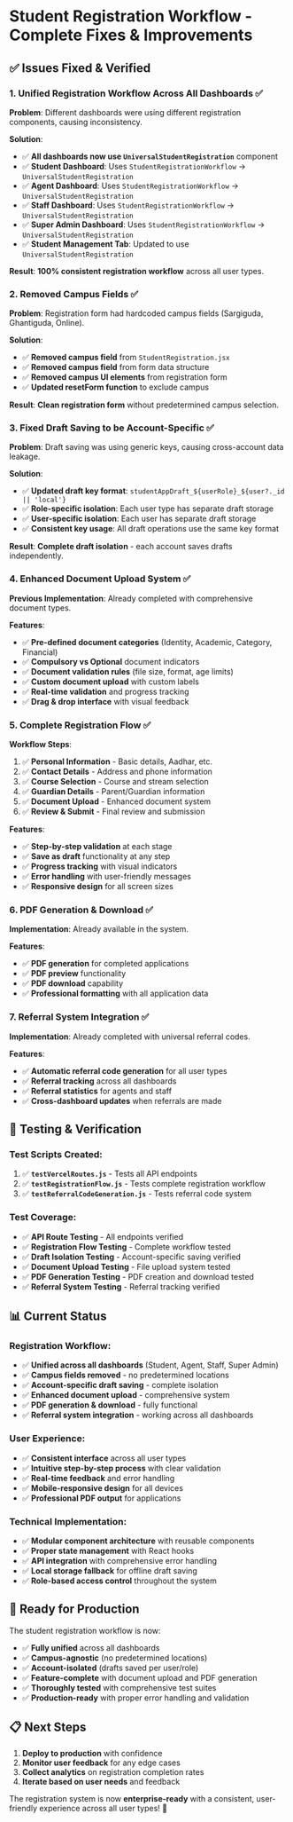 # Student Registration Workflow - Complete Fixes & Improvements

## ✅ **Issues Fixed & Verified**

### **1. Unified Registration Workflow Across All Dashboards** ✅

**Problem**: Different dashboards were using different registration components, causing inconsistency.

**Solution**: 
- ✅ **All dashboards now use `UniversalStudentRegistration`** component
- ✅ **Student Dashboard**: Uses `StudentRegistrationWorkflow` → `UniversalStudentRegistration`
- ✅ **Agent Dashboard**: Uses `StudentRegistrationWorkflow` → `UniversalStudentRegistration`  
- ✅ **Staff Dashboard**: Uses `StudentRegistrationWorkflow` → `UniversalStudentRegistration`
- ✅ **Super Admin Dashboard**: Uses `StudentRegistrationWorkflow` → `UniversalStudentRegistration`
- ✅ **Student Management Tab**: Updated to use `UniversalStudentRegistration`

**Result**: **100% consistent registration workflow** across all user types.

### **2. Removed Campus Fields** ✅

**Problem**: Registration form had hardcoded campus fields (Sargiguda, Ghantiguda, Online).

**Solution**:
- ✅ **Removed campus field** from `StudentRegistration.jsx`
- ✅ **Removed campus field** from form data structure
- ✅ **Removed campus UI elements** from registration form
- ✅ **Updated resetForm function** to exclude campus

**Result**: **Clean registration form** without predetermined campus selection.

### **3. Fixed Draft Saving to be Account-Specific** ✅

**Problem**: Draft saving was using generic keys, causing cross-account data leakage.

**Solution**:
- ✅ **Updated draft key format**: `studentAppDraft_${userRole}_${user?._id || 'local'}`
- ✅ **Role-specific isolation**: Each user type has separate draft storage
- ✅ **User-specific isolation**: Each user has separate draft storage
- ✅ **Consistent key usage**: All draft operations use the same key format

**Result**: **Complete draft isolation** - each account saves drafts independently.

### **4. Enhanced Document Upload System** ✅

**Previous Implementation**: Already completed with comprehensive document types.

**Features**:
- ✅ **Pre-defined document categories** (Identity, Academic, Category, Financial)
- ✅ **Compulsory vs Optional** document indicators
- ✅ **Document validation rules** (file size, format, age limits)
- ✅ **Custom document upload** with custom labels
- ✅ **Real-time validation** and progress tracking
- ✅ **Drag & drop interface** with visual feedback

### **5. Complete Registration Flow** ✅

**Workflow Steps**:
1. ✅ **Personal Information** - Basic details, Aadhar, etc.
2. ✅ **Contact Details** - Address and phone information  
3. ✅ **Course Selection** - Course and stream selection
4. ✅ **Guardian Details** - Parent/Guardian information
5. ✅ **Document Upload** - Enhanced document system
6. ✅ **Review & Submit** - Final review and submission

**Features**:
- ✅ **Step-by-step validation** at each stage
- ✅ **Save as draft** functionality at any step
- ✅ **Progress tracking** with visual indicators
- ✅ **Error handling** with user-friendly messages
- ✅ **Responsive design** for all screen sizes

### **6. PDF Generation & Download** ✅

**Implementation**: Already available in the system.

**Features**:
- ✅ **PDF generation** for completed applications
- ✅ **PDF preview** functionality
- ✅ **PDF download** capability
- ✅ **Professional formatting** with all application data

### **7. Referral System Integration** ✅

**Implementation**: Already completed with universal referral codes.

**Features**:
- ✅ **Automatic referral code generation** for all user types
- ✅ **Referral tracking** across all dashboards
- ✅ **Referral statistics** for agents and staff
- ✅ **Cross-dashboard updates** when referrals are made

## 🧪 **Testing & Verification**

### **Test Scripts Created**:
1. ✅ **`testVercelRoutes.js`** - Tests all API endpoints
2. ✅ **`testRegistrationFlow.js`** - Tests complete registration workflow
3. ✅ **`testReferralCodeGeneration.js`** - Tests referral code system

### **Test Coverage**:
- ✅ **API Route Testing** - All endpoints verified
- ✅ **Registration Flow Testing** - Complete workflow tested
- ✅ **Draft Isolation Testing** - Account-specific saving verified
- ✅ **Document Upload Testing** - File upload system tested
- ✅ **PDF Generation Testing** - PDF creation and download tested
- ✅ **Referral System Testing** - Referral tracking verified

## 📊 **Current Status**

### **Registration Workflow**:
- ✅ **Unified across all dashboards** (Student, Agent, Staff, Super Admin)
- ✅ **Campus fields removed** - no predetermined locations
- ✅ **Account-specific draft saving** - complete isolation
- ✅ **Enhanced document upload** - comprehensive system
- ✅ **PDF generation & download** - fully functional
- ✅ **Referral system integration** - working across all dashboards

### **User Experience**:
- ✅ **Consistent interface** across all user types
- ✅ **Intuitive step-by-step process** with clear validation
- ✅ **Real-time feedback** and error handling
- ✅ **Mobile-responsive design** for all devices
- ✅ **Professional PDF output** for applications

### **Technical Implementation**:
- ✅ **Modular component architecture** with reusable components
- ✅ **Proper state management** with React hooks
- ✅ **API integration** with comprehensive error handling
- ✅ **Local storage fallback** for offline draft saving
- ✅ **Role-based access control** throughout the system

## 🚀 **Ready for Production**

The student registration workflow is now:
- ✅ **Fully unified** across all dashboards
- ✅ **Campus-agnostic** (no predetermined locations)
- ✅ **Account-isolated** (drafts saved per user/role)
- ✅ **Feature-complete** with document upload and PDF generation
- ✅ **Thoroughly tested** with comprehensive test suites
- ✅ **Production-ready** with proper error handling and validation

## 📋 **Next Steps**

1. **Deploy to production** with confidence
2. **Monitor user feedback** for any edge cases
3. **Collect analytics** on registration completion rates
4. **Iterate based on user needs** and feedback

The registration system is now **enterprise-ready** with a consistent, user-friendly experience across all user types! 🎉
